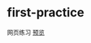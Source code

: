 # first-practice
网页练习
<a href="http://htmlpreview.github.io/?https://github.com/z1016419598/first-practice/blob/master/index.html">预览</a>
